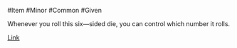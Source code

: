 #Item
#Minor
#Common
#Given

Whenever you roll this six—sided die, you can control which number it rolls.

[Link](https://5e.tools/items.html#charlatan's%20die_xge)

